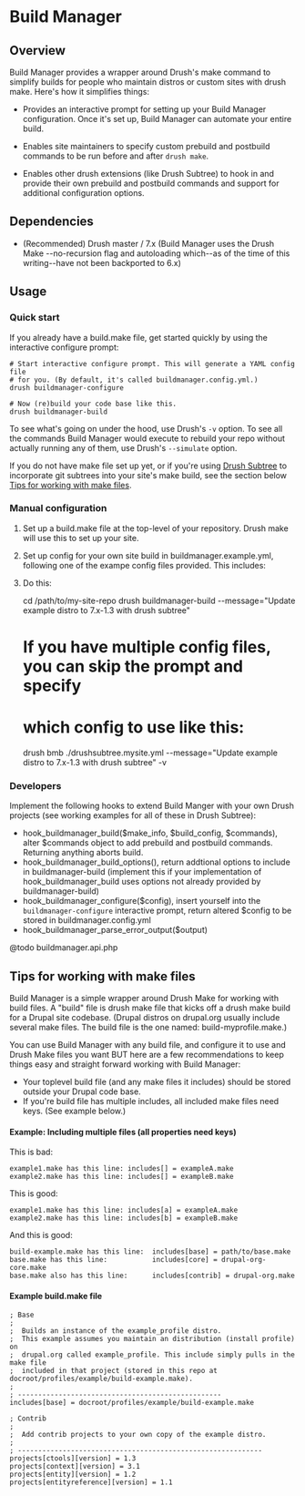Build Manager
==============

Overview
---------

Build Manager provides a wrapper around Drush's make command to simplify
builds for people who maintain distros or custom sites with drush make. Here's
how it simplifies things:

  - Provides an interactive prompt for setting up your Build Manager
    configuration. Once it's set up, Build Manager can automate your entire
    build.

  - Enables site maintainers to specify custom prebuild and postbuild commands to be
    run before and after `drush make`.

  - Enables other drush extensions (like Drush Subtree) to hook in and provide
    their own prebuild and postbuild commands and support for additional
    configuration options.


Dependencies
------------

  - (Recommended) Drush master / 7.x (Build Manager uses the Drush Make
    --no-recursion flag and autoloading which--as of the time of this
    writing--have not been backported to 6.x)


Usage
-----

### Quick start

If you already have a build.make file, get started quickly by using the interactive configure prompt:

    # Start interactive configure prompt. This will generate a YAML config file
    # for you. (By default, it's called buildmanager.config.yml.)
    drush buildmanager-configure

    # Now (re)build your code base like this.
    drush buildmanager-build

To see what's going on under the hood, use Drush's `-v` option. To see all the
commands Build Manager would execute to rebuild your repo without actually
running any of them, use Drush's `--simulate` option.

If you do not have make file set up yet, or if you're using [Drush
Subtree](https://github.com/whitehouse/drushsubtree) to incorporate git subtrees
into your site's make build, see the section below [Tips for working with make
files](#tips-for-working-with-make-files).

### Manual configuration

  1. Set up a build.make file at the top-level of your repository. Drush make
     will use this to set up your site.

  1. Set up config for your own site build in buildmanager.example.yml,
     following one of the exampe config files provided. This includes: 

  1. Do this:
      
        cd /path/to/my-site-repo
        drush buildmanager-build --message="Update example distro to 7.x-1.3 with drush subtree"
          
        # If you have multiple config files, you can skip the prompt and specify
        # which config to use like this:
        drush bmb ./drushsubtree.mysite.yml --message="Update example distro to 7.x-1.3 with drush subtree" -v


### Developers

 Implement the following hooks to extend Build Manger with your own Drush
 projects (see working examples for all of these in Drush Subtree):

   - hook_buildmanager_build($make_info, $build_config, $commands), alter
     $commands object to add prebuild and postbuild commands. Returning anything
     aborts build.
   - hook_buildmanager_build_options(), return addtional options to include in
     buildmanager-build (implement this if your implementation of
     hook_buildmanager_build uses options not already provided by
     buildmanager-build)
   - hook_buildmanager_configure($config), insert yourself into the
     `buildmanager-configure` interactive prompt, return altered $config to be
     stored in buildmanager.config.yml
   - hook_buildmanager_parse_error_output($output)
 
 @todo buildmanager.api.php


Tips for working with make files
--------------------------------

Build Manager is a simple wrapper around Drush Make for working with build
files. A "build" file is drush make file that kicks off a drush make build for a
Drupal site codebase. (Drupal distros on drupal.org usually include several make files.
The build file is the one named: build-myprofile.make.)

You can use Build Manager with any build file, and configure it to use and Drush
Make files you want BUT here are a few recommendations to keep things easy and
straight forward working with Build Manager:

  - Your toplevel build file (and any make files it includes) should be stored outside
    your Drupal code base.
  - If you're build file has multiple includes, all included make files need keys. (See
    example below.)

#### Example: Including multiple files (all properties need keys)

This is bad:

    example1.make has this line: includes[] = exampleA.make
    example2.make has this line: includes[] = exampleB.make

This is good:

    example1.make has this line: includes[a] = exampleA.make
    example2.make has this line: includes[b] = exampleB.make

And this is good:

    build-example.make has this line:  includes[base] = path/to/base.make
    base.make has this line:           includes[core] = drupal-org-core.make
    base.make also has this line:      includes[contrib] = drupal-org.make

#### Example build.make file

    ; Base
    ;
    ;  Builds an instance of the example_profile distro.
    ;  This example assumes you maintain an distribution (install profile) on
    ;  drupal.org called example_profile. This include simply pulls in the make file
    ;  included in that project (stored in this repo at docroot/profiles/example/build-example.make).
    ;
    ; --------------------------------------------------
    includes[base] = docroot/profiles/example/build-example.make

    ; Contrib
    ;
    ;  Add contrib projects to your own copy of the example distro.
    ;
    ; ------------------------------------------------------------
    projects[ctools][version] = 1.3
    projects[context][version] = 3.1
    projects[entity][version] = 1.2
    projects[entityreference][version] = 1.1
